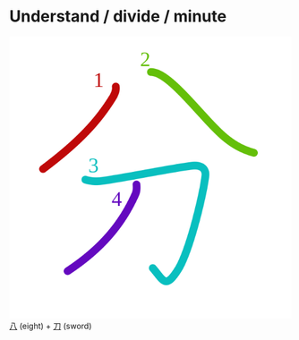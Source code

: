 # Understand / divide / minute
![5206](Kanji/kanji-colorize/5206.svg)
[八](Kanji/kanji-dict/八.md) (eight) + [刀](Kanji/kanji-dict/刀.md) (sword) 